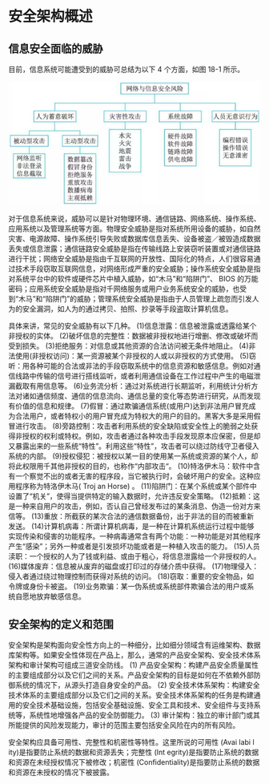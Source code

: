 # 安全架构概述


## 信息安全面临的威胁

目前，信息系统可能遭受到的威胁可总结为以下 4 个方面，如图 18-1 所示。


![alt text](1安全架构概述/信息系统受到的安全威胁.png)



对于信息系统来说，威胁可以是针对物理环境、通信链路、网络系统、操作系统、应用系统以及管理系统等方面。物理安全威胁是指对系统所用设备的威胁，如自然灾害、电源故障、操作系统引导失败或数据库信息丢失、设备被盗／被毁造成数据丢失或信息泄露；通信链路安全威胁是指在传输线路上安装窃听装置或对通信链路进行干扰；网络安全威胁是指由千互联网的开放性、国际化的特点，人们很容易通过技术手段窃取互联网信息，对网络形成严重的安全威胁；操作系统安全威胁是指对系统平台中的软件或硬件芯片中植入威胁，如“木马”和“陷阱门”、 BIOS 的万能密码；应用系统安全威胁是指对千网络服务或用户业务系统安全的威胁，也受到“木马”和“陷阱门”的威胁；管理系统安全威胁是指由于人员管理上疏忽而引发人为的安全漏洞，如人为的通过拷贝、拍照、抄录等手段盗取计算机信息。

具体来讲，常见的安全威胁有以下几种。
(1)信息泄露：信息被泄露或透露给某个非授权的实体。
(2)破坏信息的完整性：数据被非授权地进行增删、修改或破坏而受到损失。
(3)拒绝服务：对信息或其他资源的合法访问被无条件地阻止。
(4)非法使用(非授权访问)：某一资源被某个非授权的人或以非授权的方式使用。
(5)窃听：用各种可能的合法或非法的手段窃取系统中的信息资源和敏感信息。例如对通信线路中传输的信号进行搭线监听，或者利用通信设备在工作过程中产生的电磁泄漏截取有用信息等。
(6)业务流分析：通过对系统进行长期监听，利用统计分析方法对诸如通信频度、通信的信息流向、通信总量的变化等态势进行研究，从而发现有价值的信息和规律。
(7)假冒：通过欺骗通信系统(或用户)达到非法用户冒充成为合法用户，或者特权小的用户冒充成为特权大的用户的目的。黑客大多是采用假冒进行攻击。
(8)旁路控制：攻击者利用系统的安全缺陷或安全性上的脆弱之处获得非授权的权利或特权。例如，攻击者通过各种攻击手段发现原本应保密，但是却又暴露出来的一些系统“特性”。利用这些“特性”，攻击者可以绕过防线守卫者侵入系统的内部。
(9)授权侵犯：被授权以某一目的使用某一系统或资源的某个人，却将此权限用千其他非授权的目的，也称作“内部攻击“。
(10)特洛伊木马：软件中含有一个察觉不出的或者无害的程序段，当它被执行时，会破坏用户的安全。这种应用程序称为特洛伊木马( Troj an Horse) 。
(11)陷阱门：在某个系统或某个部件中设置了“机关”，使得当提供特定的输入数据时，允许违反安全策略。
(12)抵赖：这是一种来自用户的攻击，例如，否认自己曾经发布过的某条消息、伪造一份对方来信等。
(13)重放：所截获的某次合法的通信数据备份，出于非法的目的而被重新发送。
(14)计算机病毒：所谓计算机病毒，是一种在计算机系统运行过程中能够实现传染和侵害的功能程序。一种病毒通常含有两个功能：一种功能是对其他程序产生“感染”；另外一种或者是引发损坏功能或者是一种植入攻击的能力。
(15)人员渎职：一个授权的人为了钱或利益、或由于粗心，将信息泄露给一个非授权的人。
(16)媒体废弃：信息被从废弃的磁盘或打印过的存储介质中获得。
(17)物理侵入：侵入者通过绕过物理控制而获得对系统的访问。
(18)窃取：重要的安全物品，如令牌或身份卡被盗。
(19)业务欺骗：某一伪系统或系统部件欺骗合法的用户或系统自愿地放弃敏感信息。


## 安全架构的定义和范围

安全架构是架构面向安全性方向上的一种细分，比如细分领域含有运维架构、数据库架构等。如果安全性体现在产品上，那么，通常的产品安全架构、安全技术体系架构和审计架构可组成三道安全防线。
(1) 产品安全架构：构建产品安全质量属性的主要组成部分以及它们之间的关系。产品安全架构的目标是如何在不依赖外部防御系统的情况下，从源头打造自身安全的产品。
(2) 安全技术体系架构：构建安全技术体系的主要组成部分以及它们之间的关系。安全技术体系架构的任务是构建通用的安全技术基础设施，包括安全基础设施、安全工具和技术、安全组件与支持系统等，系统性地增强各产品的安全防御能力。
(3) 审计架构：独立的审计部门或其所能提供的风险发现能力，审计的范围主要包括安全风险在内的所有风险。

安全架构应具备可用性、完整性和机密性等特性。这里所说的可用性 (Avai labi l ity)是指要防止系统的数据和资源丢失；完整性 (Int egrity)是指要防止系统的数据和资源在未经授权情况下被修改；机密性 (Confidentiality)是指要防止系统的数据和资源在未授权的情况下被披露。







